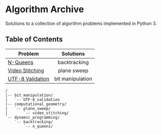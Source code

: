 # Algorithm Archive

Solutions to a collection of algorithm problems implemented in Python 3.

## Table of Contents

| Problem              | Solutions          |
| -------------------- |:------------------:|
| [N-Queens](1)        | backtracking       |
| [Video Stitching](2) | plane sweep        |
| [UTF-8 Validation](3)| bit manipulation   |

```text
/
|-- bit_manipulation/
|   `-- UTF-8_validation
|-- computational_geometry/
|   `-- plane_sweep/
|       `-- video_stitching/
`-- dynamic_programming/
    `-- backtracking/
        `-- n_queens/
```

[1]: https://leetcode.com/problems/n-queens/
[2]: https://leetcode.com/problems/video-stitching/
[3]: https://leetcode.com/problems/utf-8-validation/
